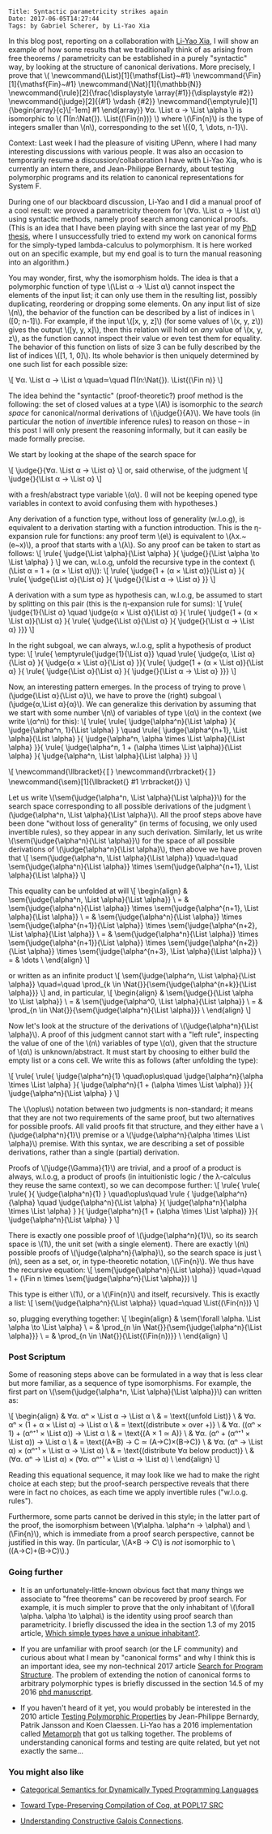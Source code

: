     Title: Syntactic parametricity strikes again
    Date: 2017-06-05T14:27:44
    Tags: by Gabriel Scherer, by Li-Yao Xia

In this blog post, reporting on a collaboration with [Li-Yao
Xia](https://poisson.chat/), I will show an example of
how some results that we traditionally think of as arising from free
theorems / parametricity can be established in a purely "syntactic" way,
by looking at the structure of canonical derivations. More precisely,
I prove that
\\(
\newcommand{\List}[1]{\mathsf{List}~#1}
\newcommand{\Fin}[1]{\mathsf{Fin}~#1}
\newcommand{\Nat}[1]{\mathbb{N}}
\newcommand{\rule}[2]{\frac{\displaystyle \array{#1}}{\displaystyle #2}}
\newcommand{\judge}[2]{{#1} \vdash {#2}}
\newcommand{\emptyrule}[1]{\begin{array}{c}\\[-1em] #1 \end{array}}
  ∀α. \List α → \List \alpha
\\)
is isomorphic to
\\(
    Π(n:\Nat{}). \List{(\Fin{n})}
\\) where \\(\Fin{n}\\) is the type of integers smaller than \\(n\\),
corresponding to the set \\(\{0, 1, \dots, n-1\}\\).

<!-- more -->

Context: Last week I had the pleasure of visiting UPenn, where I had
many interesting discussions with various people. It was also an
occasion to temporarily resume a discussion/collaboration I have with
Li-Yao Xia, who is currently an intern there, and Jean-Philippe
Bernardy, about testing polymorphic programs and its relation to
canonical representations for System F.

During one of our blackboard discussion, Li-Yao and I did a manual
proof of a cool result: we proved a parametricity theorem for
\\(∀α. \List α → \List α\\) using syntactic methods, namely
proof search among canonical proofs. (This is an idea that I have been
playing with since the last year of my [PhD
thesis](http://www.ccs.neu.edu/home/gasche/phd_thesis/), where
I unsuccessfully tried to extend my work on canonical forms for the
simply-typed lambda-calculus to polymorphism. It is here worked out on
an specific example, but my end goal is to turn the manual reasoning
into an algorithm.)

You may wonder, first, why the isomorphism holds. The idea is that
a polymorphic function of type \\(\List α → \List α\\) cannot inspect
the elements of the input list; it can only use them in the resulting
list, possibly duplicating, reordering or dropping some elements. On
any input list of size \\(n\\), the behavior of the function can be
described by a list of indices in \\([0; n-1]\\). For example, if the
input \\([x, y, z]\\) (for some values of \\(x, y, z\\)) gives the
output \\([y, y, x]\\), then this relation will hold on *any* value of
\\(x, y, z\\), as the function cannot inspect their value or even test
them for equality. The behavior of this function on lists of size
3 can be fully described by the list of indices \\([1, 1, 0]\\). Its
whole behavior is then uniquely determined by one such list for each
possible size:

\\[
    ∀α. \List α → \List α  \quad≃\quad  Π(n:\Nat{}). \List{(\Fin n)}
\\]

The idea behind the "syntactic" (proof-theoretic?) proof method is the
following: the set of closed values at a type \\(A\\) is isomorphic to
the *search space* for canonical/normal derivations of
\\(\judge{}{A}\\). We have tools (in particular the notion of
*invertible* inference rules) to reason on those – in this post I will
only present the reasoning informally, but it can easily be made
formally precise.

We start by looking at the shape of the search space for

\\[
    \judge{}{∀α. \List α → \List α}
\\]
or, said otherwise, of the judgment
\\[
    \judge{}{\List α → \List α}
\\]

with a fresh/abstract type variable \\(α\\). (I will not be keeping
opened type variables in context to avoid confusing them with hypotheses.)

Any derivation of a function type, without loss of generality
(w.l.o.g), is equivalent to a derivation starting with a function
introduction. This is the η-expansion rule for functions: any proof
term \\(e\\) is equivalent to \\(λx.~(e~x)\\), a proof that starts
with a \\(λ\\). So any proof can be taken to start as follows:
\\[
\rule{
\judge{\List \alpha}{\List \alpha}
}{
\judge{}{\List \alpha \to \List \alpha}
}
\\]
we can, w.l.o.g, unfold the recursive type in the context
(\\(\List α = 1 + (α × \List α)\\)):
\\[
\rule{
\judge{1 + (α × \List α)}{\List α}
}{
\rule{
\judge{\List α}{\List α}
}{
\judge{}{\List α → \List α}
}}
\\]

A derivation with a sum type as hypothesis can, w.l.o.g, be assumed to
start by splitting on this pair (this is the η-expansion rule
for sums):
\\[
\rule{
\judge{1}{\List α}
\quad
\judge{α × \List α}{\List α}
}{
\rule{
\judge{1 + (α × \List α)}{\List α}
}{
\rule{
\judge{\List α}{\List α}
}{
\judge{}{\List α → \List α}
}}}
\\]

In the right subgoal, we can always, w.l.o.g, split a hypothesis of
product type:
\\[
\rule{
\emptyrule{\judge{1}{\List α}}
\quad
\rule{
\judge{α, \List α}{\List α}
}{
\judge{α × \List α}{\List α}
}}{
\rule{
\judge{1 + (α × \List α)}{\List α}
}{
\rule{
\judge{\List α}{\List α}
}{
\judge{}{\List α → \List α}
}}}
\\]

Now, an interesting pattern emerges. In the process of trying to prove
\\(\judge{\List α}{\List α}\\), we have to prove the (right) subgoal
\\(\judge{α,\List α}{α}\\). We can generalize this derivation by assuming that we
start with some number \\(n\\) of variables of type \\(α\\) in the context
(we write \\(α^n\\) for this):
\\[
\rule{
\rule{
\judge{\alpha^n}{\List \alpha}
}{
\judge{\alpha^n, 1}{\List \alpha}
}
\quad
\rule{
\judge{\alpha^{n+1}, \List \alpha}{\List \alpha}
}{
\judge{\alpha^n, \alpha \times \List \alpha}{\List \alpha}
}}{
\rule{
\judge{\alpha^n, 1 + (\alpha \times \List \alpha)}{\List \alpha}
}{
\judge{\alpha^n, \List \alpha}{\List \alpha}
}}
\\]

\\[
\newcommand{\llbracket}{〚}
\newcommand{\rrbracket}{〛}
\newcommand{\sem}[1]{\llbracket{} #1 \rrbracket{}}
\\]

Let us write \\(\sem{\judge{\alpha^n, \List \alpha}{\List \alpha}}\\)
for the search space corresponding to all possible derivations of the
judgment \\(\judge{\alpha^n, \List \alpha}{\List \alpha}\\).  All the
proof steps above have been done "without loss of generality"
(in terms of focusing, we only used invertible rules), so they appear
in any such derivation. Similarly, let us write
\\(\sem{\judge{\alpha^n}{\List \alpha}}\\) for the space of all
possible derivations of \\(\judge{\alpha^n}{\List \alpha}\\), then
above we have proven that
\\[
\sem{\judge{\alpha^n, \List \alpha}{\List \alpha}}
\quad=\quad
\sem{\judge{\alpha^n}{\List \alpha}}
\times
\sem{\judge{\alpha^{n+1}, \List \alpha}{\List \alpha}}
\\]

This equality can be unfolded at will
\\[
\begin{align}
& \sem{\judge{\alpha^n, \List \alpha}{\List \alpha}} \\
= & \sem{\judge{\alpha^n}{\List \alpha}}
    \times
    \sem{\judge{\alpha^{n+1}, \List \alpha}{\List \alpha}} \\
= & \sem{\judge{\alpha^n}{\List \alpha}}
    \times
    \sem{\judge{\alpha^{n+1}}{\List \alpha}}
    \times
    \sem{\judge{\alpha^{n+2}, \List \alpha}{\List \alpha}} \\
= & \sem{\judge{\alpha^n}{\List \alpha}}
    \times
    \sem{\judge{\alpha^{n+1}}{\List \alpha}}
    \times
    \sem{\judge{\alpha^{n+2}}{\List \alpha}}
    \times
    \sem{\judge{\alpha^{n+3}, \List \alpha}{\List \alpha}} \\
= & \dots \\
\end{align}
\\]

or written as an infinite product
\\[
    \sem{\judge{\alpha^n, \List \alpha}{\List \alpha}}
    \quad=\quad
    \prod_{k \in \Nat{}}{\sem{\judge{\alpha^{n+k}}{\List \alpha}}}
\\]
and, in particular,
\\[
\begin{align}
& \sem{\judge{}{\List \alpha \to \List \alpha}} \\
= & \sem{\judge{\alpha^0, \List \alpha}{\List \alpha}} \\
= & \prod_{n \in \Nat{}}{\sem{\judge{\alpha^n}{\List \alpha}}} \\
\end{align}
\\]

Now let's look at the structure of the derivations of
\\(\judge{\alpha^n}{\List \alpha}\\). A proof of this judgment cannot
start with a "left rule", inspecting the value of one of the \\(n\\)
variables of type \\(α\\), given that the structure of \\(α\\) is
unknown/abstract. It must start by choosing to either build the empty
list or a cons cell. We write this as follows (after unfolding
the type):

\\[
\rule{
\rule{
\judge{\alpha^n}{1}
\quad\oplus\quad
\judge{\alpha^n}{\alpha \times \List \alpha}
}{
\judge{\alpha^n}{1 + (\alpha \times \List \alpha)}
}}{
\judge{\alpha^n}{\List \alpha}
}
\\]

The \\(\oplus\\) notation between two judgments is non-standard; it
means that they are not two requirements of the same proof, but two
alternatives for possible proofs. All valid proofs fit that structure,
and they either have a \\(\judge{\alpha^n}{1}\\) premise or
a \\(\judge{\alpha^n}{\alpha \times \List \alpha}\\) premise. With
this syntax, we are describing a set of possible derivations, rather
than a single (partial) derivation.

Proofs of \\(\judge{\Gamma}{1}\\) are trivial, and a proof of
a product is always, w.l.o.g, a product of proofs (in intuitionistic
logic / the λ-calculus they reuse the same context), so we can
decompose further:
\\[
\rule{
\rule{
\rule{
}{
\judge{\alpha^n}{1}
}
\quad\oplus\quad
\rule
{
\judge{\alpha^n}{\alpha}
\quad
\judge{\alpha^n}{\List \alpha}
}{
\judge{\alpha^n}{\alpha \times \List \alpha}
}
}{
\judge{\alpha^n}{1 + (\alpha \times \List \alpha)}
}}{
\judge{\alpha^n}{\List \alpha}
}
\\]

There is exactly one possible proof of \\(\judge{\alpha^n}{1}\\), so
its search space is \\(1\\), the unit set
(with a single element). There are exactly \\(n\\) possible proofs of
\\(\judge{\alpha^n}{\alpha}\\), so the search space is just \\(n\\),
seen as a set, or, in type-theoretic notation, \\(\Fin{n}\\). We thus
have the recursive equation:
\\[
\sem{\judge{\alpha^n}{\List \alpha}}
\quad=\quad
1 + (\Fin n \times \sem{\judge{\alpha^n}{\List \alpha}})
\\]

This type is either \\(1\\), or a \\(\Fin{n}\\) and itself,
recursively. This is exactly a list:
\\[
\sem{\judge{\alpha^n}{\List \alpha}}
\quad=\quad
\List{(\Fin{n})}
\\]

so, plugging everything together:
\\[
\begin{align}
& \sem{\forall \alpha. \List \alpha \to \List \alpha} \\
= & \prod_{n \in \Nat{}}{\sem{\judge{\alpha^n}{\List \alpha}}} \\
= & \prod_{n \in \Nat{}}{\List{(\Fin{n})}} \\
\end{align}
\\]


### Post Scriptum

Some of reasoning steps above can be formulated in a way that is less
clear but more familiar, as a sequence of type isomorphisms. For
example, the first part on \\(\sem{\judge{\alpha^n, \List
\alpha}{\List \alpha}}\\) can written as:

\\[
\begin{align}
&
∀α. αⁿ × \List α → \List α
\\ &
= \text{(unfold List)}
\\ &
    ∀α. αⁿ × (1 + α × \List α) → \List α
\\ &
    = \text{(distribute × over +)}
\\ &
    ∀α. ((αⁿ × 1) + (αⁿ⁺¹ × \List α)) → \List α
\\ &
    = \text{(A × 1 ≃ A)}
\\ &
    ∀α. (αⁿ + (αⁿ⁺¹ × \List α)) → \List α
\\ &
    = \text{(A+B) → C ≃ (A→C)×(B→C)}
\\ &
    ∀α. (αⁿ → \List α) × (αⁿ⁺¹ × \List α → \List α)
\\ &
    = \text{(distribute ∀α below product)}
\\ &
    (∀α. αⁿ → \List α) × (∀α. αⁿ⁺¹ × \List α → \List α)
\\
\end{align}
\\]

Reading this equational sequence, it may look like we had to make the right
choice at each step; but the proof-search perspective reveals that
there were in fact no choices, as each time we apply invertible rules
("w.l.o.g. rules").

Furthermore, some parts cannot be derived in this style; in the latter
part of the proof, the isomorphism between
\\(∀\alpha. \alpha^n → \alpha\\) and \\(\Fin{n}\\), which is
immediate from a proof search perspective, cannot be justified in this
way. (In particular, \\(A×B → C\\) is *not* isomorphic to
\\((A→C)+(B→C)\\).)


### Going further

- It is an unfortunately-little-known obvious fact that many things we
  associate to "free theorems" can be recovered by proof search. For
  example, it is much simpler to prove that the only inhabitant of
  \\(\forall \alpha. \alpha \to \alpha\\) is the identity using proof
  search than parametricity. I briefly discussed the idea in the
  section 1.3 of my 2015 article, [Which simple types have a unique
  inhabitant?](http://gallium.inria.fr/~scherer/research/unique_inhabitants/unique_stlc_sums-long.pdf).

- If you are unfamiliar with proof search (or the LF community) and
  curious about what I mean by "canonical forms" and why I think this
  is an important idea, see my non-technical 2017 article [Search for
  Program
  Structure](http://www.ccs.neu.edu/home/gasche/research/canonical-forms/snapl.pdf). The
  problem of extending the notion of canonical forms to arbitrary
  polymorphic types is briefly discussed in the section 14.5 of my
  2016 [phd
  manuscript](http://www.ccs.neu.edu/home/gasche/phd_thesis/scherer-thesis.pdf).

- If you haven't heard of it yet, you would probably be interested in
  the 2010 article [Testing Polymorphic
  Properties](http://publications.lib.chalmers.se/records/fulltext/local_99387.pdf)
  by Jean-Philippe Bernardy, Patrik Jansson and Koen Claessen. Li-Yao
  has a 2016 implementation called
  [Metamorph](https://github.com/Lysxia/metamorph) that got us talking
  together. The problems of understanding canonical forms and testing
  are quite related, but yet not exactly the same...

### You might also like

- [Categorical Semantics for Dynamically Typed Programming Languages](blog/2017/05/01/categorical-semantics-for-dynamically-typed-programming-languages/)

- [Toward Type-Preserving Compilation of Coq, at POPL17 SRC](https://williamjbowman.com/blog/2017/01/03/toward-type-preserving-compilation-of-coq-at-popl17-src/)

- [Understanding Constructive Galois Connections](blog/2016/11/16/understanding-constructive-galois-connections/).
